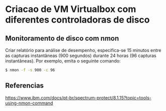 # Criacao de VM Virtualbox com diferentes controladoras de disco

## Monitoramento de disco com nmon

Criar relatório para análise de desempenho, especifica-se 15 minutos entre as capturas instantâneas (900 segundos) durante 24 horas (96 capturas instantâneas). Por exemplo, emita o seguinte comando:

```bash
$ nmon -f -s 900 -c 96
```

## Referencias

https://www.ibm.com/docs/pt-br/spectrum-protect/8.1.15?topic=tools-using-nmon-command
